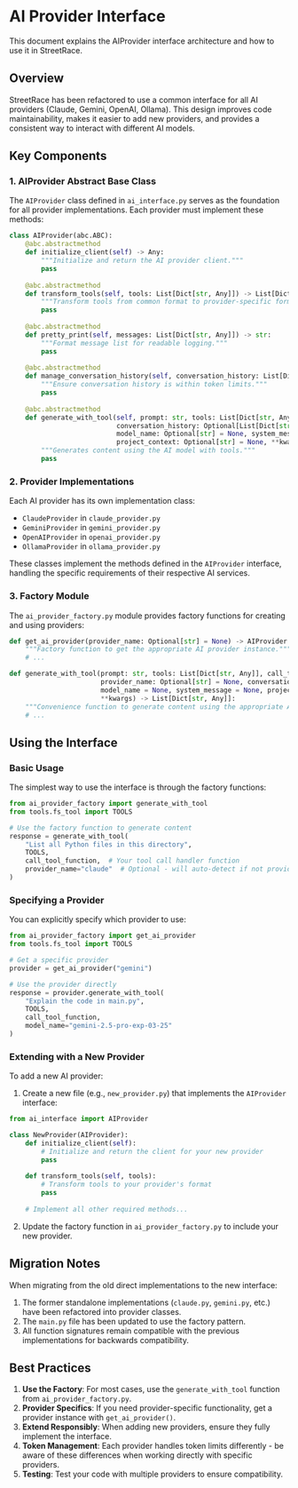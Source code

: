 # AI Provider Interface

This document explains the AIProvider interface architecture and how to use it in StreetRace.

## Overview

StreetRace has been refactored to use a common interface for all AI providers (Claude, Gemini, OpenAI, Ollama). This design improves code maintainability, makes it easier to add new providers, and provides a consistent way to interact with different AI models.

## Key Components

### 1. AIProvider Abstract Base Class

The `AIProvider` class defined in `ai_interface.py` serves as the foundation for all provider implementations. Each provider must implement these methods:

```python
class AIProvider(abc.ABC):
    @abc.abstractmethod
    def initialize_client(self) -> Any:
        """Initialize and return the AI provider client."""
        pass
    
    @abc.abstractmethod
    def transform_tools(self, tools: List[Dict[str, Any]]) -> List[Dict[str, Any]]:
        """Transform tools from common format to provider-specific format."""
        pass
    
    @abc.abstractmethod
    def pretty_print(self, messages: List[Dict[str, Any]]) -> str:
        """Format message list for readable logging."""
        pass
    
    @abc.abstractmethod
    def manage_conversation_history(self, conversation_history: List[Dict[str, Any]], max_tokens: int) -> bool:
        """Ensure conversation history is within token limits."""
        pass
    
    @abc.abstractmethod
    def generate_with_tool(self, prompt: str, tools: List[Dict[str, Any]], call_tool: Callable,
                           conversation_history: Optional[List[Dict[str, Any]]] = None,
                           model_name: Optional[str] = None, system_message: Optional[str] = None,
                           project_context: Optional[str] = None, **kwargs) -> List[Dict[str, Any]]:
        """Generates content using the AI model with tools."""
        pass
```

### 2. Provider Implementations

Each AI provider has its own implementation class:

- `ClaudeProvider` in `claude_provider.py`
- `GeminiProvider` in `gemini_provider.py`
- `OpenAIProvider` in `openai_provider.py`
- `OllamaProvider` in `ollama_provider.py`

These classes implement the methods defined in the `AIProvider` interface, handling the specific requirements of their respective AI services.

### 3. Factory Module

The `ai_provider_factory.py` module provides factory functions for creating and using providers:

```python
def get_ai_provider(provider_name: Optional[str] = None) -> AIProvider:
    """Factory function to get the appropriate AI provider instance."""
    # ...

def generate_with_tool(prompt: str, tools: List[Dict[str, Any]], call_tool: Callable,
                       provider_name: Optional[str] = None, conversation_history = None,
                       model_name = None, system_message = None, project_context = None,
                       **kwargs) -> List[Dict[str, Any]]:
    """Convenience function to generate content using the appropriate AI provider."""
    # ...
```

## Using the Interface

### Basic Usage

The simplest way to use the interface is through the factory functions:

```python
from ai_provider_factory import generate_with_tool
from tools.fs_tool import TOOLS

# Use the factory function to generate content
response = generate_with_tool(
    "List all Python files in this directory",
    TOOLS,
    call_tool_function,  # Your tool call handler function
    provider_name="claude"  # Optional - will auto-detect if not provided
)
```

### Specifying a Provider

You can explicitly specify which provider to use:

```python
from ai_provider_factory import get_ai_provider
from tools.fs_tool import TOOLS

# Get a specific provider
provider = get_ai_provider("gemini")

# Use the provider directly
response = provider.generate_with_tool(
    "Explain the code in main.py",
    TOOLS,
    call_tool_function,
    model_name="gemini-2.5-pro-exp-03-25"
)
```

### Extending with a New Provider

To add a new AI provider:

1. Create a new file (e.g., `new_provider.py`) that implements the `AIProvider` interface:

```python
from ai_interface import AIProvider

class NewProvider(AIProvider):
    def initialize_client(self):
        # Initialize and return the client for your new provider
        pass
    
    def transform_tools(self, tools):
        # Transform tools to your provider's format
        pass
    
    # Implement all other required methods...
```

2. Update the factory function in `ai_provider_factory.py` to include your new provider.

## Migration Notes

When migrating from the old direct implementations to the new interface:

1. The former standalone implementations (`claude.py`, `gemini.py`, etc.) have been refactored into provider classes.
2. The `main.py` file has been updated to use the factory pattern.
3. All function signatures remain compatible with the previous implementations for backwards compatibility.

## Best Practices

1. **Use the Factory**: For most cases, use the `generate_with_tool` function from `ai_provider_factory.py`.
2. **Provider Specifics**: If you need provider-specific functionality, get a provider instance with `get_ai_provider()`.
3. **Extend Responsibly**: When adding new providers, ensure they fully implement the interface.
4. **Token Management**: Each provider handles token limits differently - be aware of these differences when working directly with specific providers.
5. **Testing**: Test your code with multiple providers to ensure compatibility.